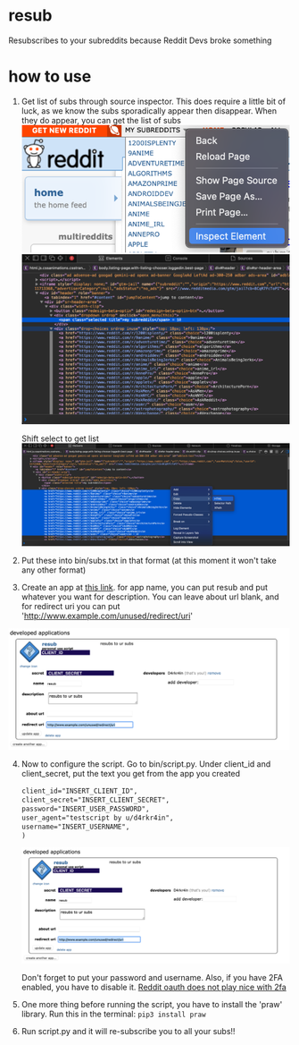 # resub
Resubscribes to your subreddits because Reddit Devs broke something

# how to use

1. Get list of subs through source inspector. This does require a little bit of luck, as we know the subs sporadically appear then disappear. When they do appear, you can get the list of subs
    ![Alt text](readmeImg/1a.png "Title")
    ![Alt text](readmeImg/1b.png "Title")

    Shift select to get list
    ![Alt text](readmeImg/1c.png "Title")

2. Put these into bin/subs.txt in that format (at this moment it won't take any other format)

3. Create an app at [this link](https://www.reddit.com/prefs/apps). for app name, you can put resub and put whatever you want for description. You can leave about url blank, and for redirect uri you can put 'http://www.example.com/unused/redirect/uri'

![Alt text](readmeImg/4.png "Title")

4. Now to configure the script. Go to bin/script.py. Under client_id and client_secret, put the text you get from the app you created
    ```reddit = praw.Reddit(
    client_id="INSERT_CLIENT_ID",
    client_secret="INSERT_CLIENT_SECRET",
    password="INSERT_USER_PASSWORD",
    user_agent="testscript by u/d4rkr4in",
    username="INSERT_USERNAME",
    )
    ```
    ![Alt text](readmeImg/4.png "Title")

    Don't forget to put your password and username. Also, if you have 2FA enabled, you have to disable it. [Reddit oauth does not play nice with 2fa](https://praw.readthedocs.io/en/latest/getting_started/authentication.html)

5. One more thing before running the script, you have to install the 'praw' library. Run this in the terminal: 
    ```pip3 install praw```
    
6. Run script.py and it will re-subscribe you to all your subs!!

